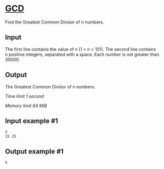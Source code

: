 # [GCD](https://www.e-olymp.com/en/contests/8860/problems/76518)

Find the Greatest Common Divisor of n numbers.

## Input

The first line contains the value of n (1 < n < 101). The second line contains n positive integers, separated with a space. Each number is not greater than 30000.

## Output

The Greatest Common Divisor of n numbers.

*Time limit 1 second*

*Memory limit 64 MiB*

## Input example #1

```
2
15 25
```

## Output example #1

```
5
```
